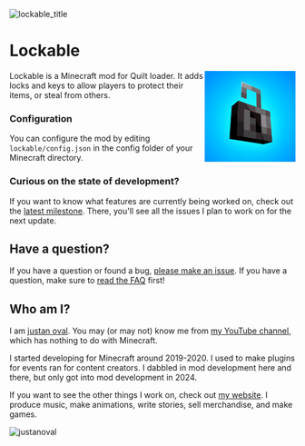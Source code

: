 ![lockable_title](https://github.com/user-attachments/assets/c7191079-67f6-4eef-8f44-15461c853a77)
# Lockable
<img align="right" width="160" src="src/main/resources/assets/lockable/icon.png">
Lockable is a Minecraft mod for Quilt loader. It adds locks and keys to allow players to protect their items, or steal from others.

### Configuration
You can configure the mod by editing `lockable/config.json` in the config folder of your Minecraft directory.

### Curious on the state of development?
If you want to know what features are currently being worked on, check out the [latest milestone](https://github.com/justanoval/Lockable/milestones). There, you'll see all the issues I plan to work on for the next update.

## Have a question?
If you have a question or found a bug, [please make an issue](https://github.com/justanoval/Lockable/issues). If you have a question, make sure to [read the FAQ](https://github.com/justanoval/Lockable/wiki/FAQ) first!

## Who am I?
I am [justan oval](https://justanoval.com/). You may (or may not) know me from [my YouTube channel](https://www.youtube.com/@justanoval), which has nothing to do with Minecraft.

I started developing for Minecraft around 2019-2020. I used to make plugins for events ran for content creators. I dabbled in mod development here and there, but only got into mod development in 2024.

If you want to see the other things I work on, check out [my website](https://justanoval.com/). I produce music, make animations, write stories, sell merchandise, and make games.

![justanoval](https://github.com/user-attachments/assets/1da1f23b-77d4-4bb0-8a5b-e5b2424292ea)
